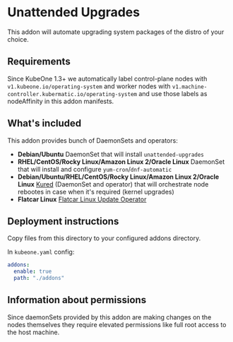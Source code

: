 # Unattended Upgrades

This addon will automate upgrading system packages of the distro of your choice.

## Requirements

Since KubeOne 1.3+ we automatically label control-plane nodes with
`v1.kubeone.io/operating-system` and worker nodes with
`v1.machine-controller.kubermatic.io/operating-system` and use those labels as
nodeAffinity in this addon manifests.

## What's included

This addon provides bunch of DaemonSets and operators:

* **Debian/Ubuntu**
  DaemonSet that will install `unattended-upgrades`
* **RHEL/CentOS/Rocky Linux/Amazon Linux 2/Oracle Linux**
  DaemonSet that will install and configure `yum-cron`/`dnf-automatic`
* **Debian/Ubuntu/RHEL/CentOS/Rocky Linux/Amazon Linux 2/Oracle Linux**
  [Kured](https://github.com/weaveworks/kured) (DaemonSet and operator) that
  will orchestrate node rebootes in case when it's required (kernel upgrades)
* **Flatcar Linux**
  [Flatcar Linux Update Operator](https://github.com/kinvolk/flatcar-linux-update-operator)

## Deployment instructions

Copy files from this directory to your configured addons directory.

In `kubeone.yaml` config:
```yaml
addons:
  enable: true
  path: "./addons"
```

## Information about permissions

Since daemonSets provided by this addon are making changes on the nodes
themselves they require elevated permissions like full root access to the host
machine.
